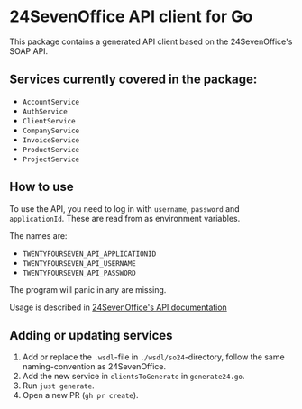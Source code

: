 # 24SevenOffice API client for Go

This package contains a generated API client based on the 24SevenOffice's SOAP API.

## Services currently covered in the package:

- `AccountService`
- `AuthService`
- `ClientService`
- `CompanyService`
- `InvoiceService`
- `ProductService`
- `ProjectService`

## How to use

To use the API, you need to log in with `username`, `password` and `applicationId`. These are read from as environment variables.

The names are:

- `TWENTYFOURSEVEN_API_APPLICATIONID`
- `TWENTYFOURSEVEN_API_USERNAME`
- `TWENTYFOURSEVEN_API_PASSWORD`

The program will panic in any are missing.

Usage is described in [24SevenOffice's API documentation](https://developer.24sevenoffice.com/docs/)

## Adding or updating services

1. Add or replace the `.wsdl`-file in `./wsdl/so24`-directory, follow the same
   naming-convention as 24SevenOffice.
1. Add the new service in `clientsToGenerate` in `generate24.go`.
1. Run `just generate`.
1. Open a new PR (`gh pr create`).

